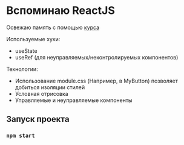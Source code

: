 # Вспоминаю ReactJS


Освежаю память с помощью [курса](https://www.youtube.com/watch?v=GNrdg3PzpJQ&t=902s&ab_channel=UlbiTV)

Используемые хуки:
- useState
- useRef (для неуправляемых/неконтролируемых компонентов)

Технологии:
- Использование module.css (Например, в MyButton) позволяет добиться изоляции стилей
- Условная отрисовка
- Управляемые и неуправляемые компоненты
## Запуск проекта

### `npm start`
